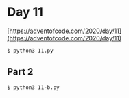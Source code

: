 # Day 11


[https://adventofcode.com/2020/day/11](https://adventofcode.com/2020/day/11)

```
$ python3 11.py
```

## Part 2


```
$ python3 11-b.py
```